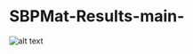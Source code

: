 # SBPMat-Results-main-

![alt text](https://github.com/wellingtonluiztj/SBPMat-Results-main-/to/system.png)
